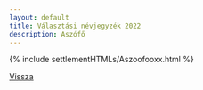 ```yaml
---
layout: default
title: Választási névjegyzék 2022
description: Aszófő
---
```


{% include settlementHTMLs/Aszoofooxx.html %}

[Vissza](../)